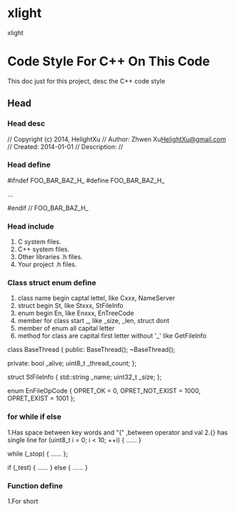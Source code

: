 xlight
======

xlight

Code Style For C++ On This Code
=================
This doc just for this project, desc the C++ code style

Head
-----------------
### Head desc
 // Copyright (c) 2014, HelightXu
 // Author: Zhwen Xu<HelightXu@gmail.com>
 // Created: 2014-01-01
 // Description:
 //

### Head define
 #ifndef FOO_BAR_BAZ_H_
 #define FOO_BAR_BAZ_H_

 ...

 #endif  // FOO_BAR_BAZ_H_

### Head include
 1. C system files.
 2. C++ system files.
 3. Other libraries .h files.
 4. Your project .h files.

### Class struct enum define
 1. class name begin captal lettel, like Cxxx, NameServer
 2. struct begin St, like Stxxx, StFileInfo
 3. enum begin En, like Enxxx, EnTreeCode
 4. member for class start _, like _size, _len, struct dont
 5. member of enum all capital letter
 6. method for class are capital first letter without '_' like GetFileInfo

 class BaseThread
 {
 public:
     BaseThread();
     ~BaseThread();

 private:
     bool _alive;
     uint8_t _thread_count;
 };

 struct StFileInfo
 {
     std::string _name;
     uint32_t _size;
 };

 enum EnFileOpCode
 {
     OPRET_OK = 0,
     OPRET_NOT_EXIST = 1000,
     OPRET_EXIST = 1001
 };

### for while if else
 1.Has space between key words and "(" ,between operator and val
 2.{} has single line
for (uint8_t i = 0; i < 10; ++i)
{
    ......
}

while (_stop)
{
    ......
};

if (_test)
{
    ......
}
else
{
    ......
}

### Function define
 1.For short
